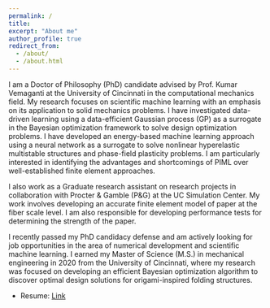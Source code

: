 ```yaml
---
permalink: /
title: 
excerpt: "About me"
author_profile: true
redirect_from: 
  - /about/
  - /about.html
---
```


I am a Doctor of Philosophy (PhD) candidate advised by Prof. Kumar Vemaganti at the University of Cincinnati in the computational mechanics field. My research focuses on scientific machine learning with an emphasis on its application to solid mechanics problems. I have investigated data-driven learning using a data-efficient Gaussian process (GP) as a surrogate in the Bayesian optimization framework to solve design optimization problems. I have developed an energy-based machine learning approach using a neural network as a surrogate to solve nonlinear hyperelastic multistable structures and phase-field plasticity problems. I am particularly interested in identifying the advantages and shortcomings of PIML over well-established finite element approaches.  

I also work as a Graduate research assistant on research projects in collaboration with Procter & Gamble (P&G) at the UC Simulation Center. My work involves developing an accurate finite element model of paper at the fiber scale level. I am also responsible for developing performance tests for determining the strength of the paper. 

I recently passed my PhD candidacy defense and am actively looking for job opportunities in the area of numerical development and scientific machine learning. I earned my Master of Science (M.S.) in mechanical engineering in 2020 from the University of Cincinnati, where my research was focused on developing an efficient Bayesian optimization algorithm to discover optimal design solutions for origami-inspired folding structures.

- Resume: [Link](https://Sourabh-Shende.github.io/_pages/Resume_SourabhShende.pdf)
